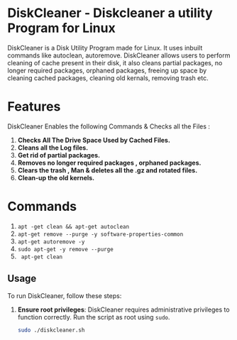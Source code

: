# DiskCleaner - Diskcleaner a utility Program for Linux

DiskCleaner is a Disk Utility Program made for Linux. It uses inbuilt commands like autoclean, autoremove. DiskCleaner allows users to perform cleaning of cache present in their disk, it also cleans partial packages, no longer required packages, orphaned packages, freeing up space by cleaning cached packages, cleaning old kernals, removing trash etc.


# Features

DiskCleaner Enables the following Commands & Checks all the Files :
1) **Checks All The Drive Space Used by Cached Files.**
2) **Cleans all the Log files.**
3) **Get rid of partial packages.**
4) **Removes no longer required packages , orphaned packages.**
5) **Clears the trash , Man & deletes all the .gz and rotated files.**
6) **Clean-up the old kernels.**

# Commands
1) `apt -get clean && apt-get autoclean`
2) `apt-get remove --purge -y software-properties-common`
3) `apt-get autoremove -y`
4) `sudo apt-get -y remove --purge`
5) ` apt-get clean`

## Usage

To run DiskCleaner, follow these steps:

1. **Ensure root privileges**:
   DiskCleaner requires administrative privileges to function correctly. Run the script as root using `sudo`.

   ```bash
   sudo ./diskcleaner.sh


